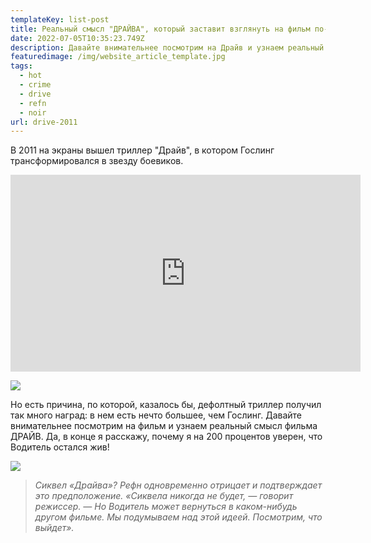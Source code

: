 ```yaml
---
templateKey: list-post
title: Реальный смысл "ДРАЙВА", который заставит взглянуть на фильм по-новому!
date: 2022-07-05T10:35:23.749Z
description: Давайте внимательнее посмотрим на Драйв и узнаем реальный смысл фильма!
featuredimage: /img/website_article_template.jpg
tags:
  - hot
  - crime
  - drive
  - refn
  - noir
url: drive-2011
---
```

В 2011 на экраны вышел триллер "Драйв", в котором Гослинг трансформировался в звезду боевиков.

<div class="video-container"><iframe width="560" height="315" src="https://www.youtube.com/embed/ihFF_JzxXVE" title="YouTube video player" frameborder="0" allow="accelerometer; autoplay; clipboard-write; encrypted-media; gyroscope; picture-in-picture" allowfullscreen></iframe></div>

![](/img/03.jpg)

Но есть причина, по которой, казалось бы, дефолтный триллер получил так много наград: в нем есть нечто большее, чем Гослинг. Давайте внимательнее посмотрим на фильм и узнаем реальный смысл фильма ДРАЙВ. Да, в конце я расскажу, почему я на 200 процентов уверен, что Водитель остался жив!

![](/img/08.jpg)

> *Сиквел «Драйва»? Рефн одновременно отрицает и подтверждает это предположение. «Сиквела никогда не будет, — говорит режиссер. — Но Водитель может вернуться в каком-нибудь другом фильме. Мы подумываем над этой идеей. Посмотрим, что выйдет».*